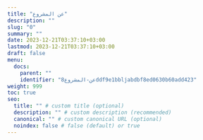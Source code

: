 ```yaml
---
title: "عن المشروع"
description: ""
slug: "0"
summary: ""
date: 2023-12-21T03:37:10+03:00
lastmod: 2023-12-21T03:37:10+03:00
draft: false
menu:
  docs:
    parent: ""
    identifier: "عن-المشروع8ddf9e1bbljabdbf8ed0630b60add423"
weight: 999
toc: true
seo:
  title: "" # custom title (optional)
  description: "" # custom description (recommended)
  canonical: "" # custom canonical URL (optional)
  noindex: false # false (default) or true
---
```

